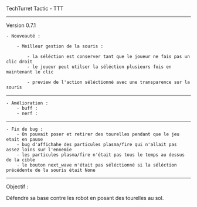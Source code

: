 TechTurret Tactic - TTT

---------------

Version 0.7.1


    - Nouveauté :

        - Meilleur gestion de la souris : 
            
            - la séléction est conserver tant que le joueur ne fais pas un clic droit
            - le joueur peut utilser la séléction plusieurs fois en maintenant le clic
            
            - preview de l'action séléctionné avec une transparence sur la souris

----------------

    - Amélioration :
        - buff :
        - nerf :
        
----------------

    - Fix de bug :
        - On pouvait poser et retirer des tourelles pendant que le jeu etait en pause
        - bug d'affichahe des particules plasma/fire qui n'allait pas assez loins sur l'ennemie
        - les particules plasma/fire n'était pas tous le temps au dessus de la cible
        - le bouton next_wave n'était pas séléctionné si la séléction précédente de la souris était None
----------------


Objectif : 

Défendre sa base contre les robot en posant des tourelles au sol.
